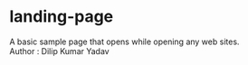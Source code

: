 # landing-page
A basic sample  page that opens while opening any web sites.
<br>
Author : Dilip Kumar Yadav
